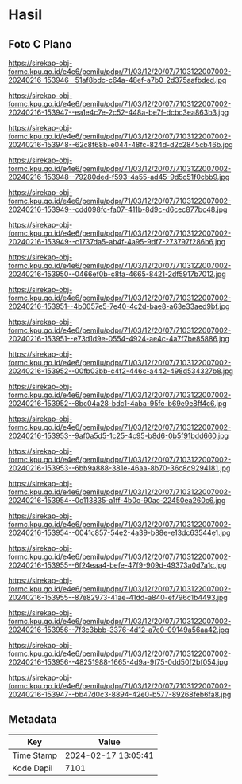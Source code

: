 # Hasil

## Foto C Plano

https://sirekap-obj-formc.kpu.go.id/e4e6/pemilu/pdpr/71/03/12/20/07/7103122007002-20240216-153946--51af8bdc-c64a-48ef-a7b0-2d375aafbded.jpg

https://sirekap-obj-formc.kpu.go.id/e4e6/pemilu/pdpr/71/03/12/20/07/7103122007002-20240216-153947--ea1e4c7e-2c52-448a-be7f-dcbc3ea863b3.jpg

https://sirekap-obj-formc.kpu.go.id/e4e6/pemilu/pdpr/71/03/12/20/07/7103122007002-20240216-153948--62c8f68b-e044-48fc-824d-d2c2845cb46b.jpg

https://sirekap-obj-formc.kpu.go.id/e4e6/pemilu/pdpr/71/03/12/20/07/7103122007002-20240216-153948--79280ded-f593-4a55-ad45-9d5c51f0cbb9.jpg

https://sirekap-obj-formc.kpu.go.id/e4e6/pemilu/pdpr/71/03/12/20/07/7103122007002-20240216-153949--cdd098fc-fa07-411b-8d9c-d6cec877bc48.jpg

https://sirekap-obj-formc.kpu.go.id/e4e6/pemilu/pdpr/71/03/12/20/07/7103122007002-20240216-153949--c1737da5-ab4f-4a95-9df7-273797f286b6.jpg

https://sirekap-obj-formc.kpu.go.id/e4e6/pemilu/pdpr/71/03/12/20/07/7103122007002-20240216-153950--0466ef0b-c8fa-4665-8421-2df5917b7012.jpg

https://sirekap-obj-formc.kpu.go.id/e4e6/pemilu/pdpr/71/03/12/20/07/7103122007002-20240216-153951--4b0057e5-7e40-4c2d-bae8-a63e33aed9bf.jpg

https://sirekap-obj-formc.kpu.go.id/e4e6/pemilu/pdpr/71/03/12/20/07/7103122007002-20240216-153951--e73d1d9e-0554-4924-ae4c-4a7f7be85886.jpg

https://sirekap-obj-formc.kpu.go.id/e4e6/pemilu/pdpr/71/03/12/20/07/7103122007002-20240216-153952--00fb03bb-c4f2-446c-a442-498d534327b8.jpg

https://sirekap-obj-formc.kpu.go.id/e4e6/pemilu/pdpr/71/03/12/20/07/7103122007002-20240216-153952--8bc04a28-bdc1-4aba-95fe-b69e9e8ff4c6.jpg

https://sirekap-obj-formc.kpu.go.id/e4e6/pemilu/pdpr/71/03/12/20/07/7103122007002-20240216-153953--9af0a5d5-1c25-4c95-b8d6-0b5f91bdd660.jpg

https://sirekap-obj-formc.kpu.go.id/e4e6/pemilu/pdpr/71/03/12/20/07/7103122007002-20240216-153953--6bb9a888-381e-46aa-8b70-36c8c9294181.jpg

https://sirekap-obj-formc.kpu.go.id/e4e6/pemilu/pdpr/71/03/12/20/07/7103122007002-20240216-153954--0c113835-a1ff-4b0c-90ac-22450ea260c6.jpg

https://sirekap-obj-formc.kpu.go.id/e4e6/pemilu/pdpr/71/03/12/20/07/7103122007002-20240216-153954--0041c857-54e2-4a39-b88e-e13dc63544e1.jpg

https://sirekap-obj-formc.kpu.go.id/e4e6/pemilu/pdpr/71/03/12/20/07/7103122007002-20240216-153955--6f24eaa4-befe-47f9-909d-49373a0d7a1c.jpg

https://sirekap-obj-formc.kpu.go.id/e4e6/pemilu/pdpr/71/03/12/20/07/7103122007002-20240216-153955--87e82973-41ae-41dd-a840-ef796c1b4493.jpg

https://sirekap-obj-formc.kpu.go.id/e4e6/pemilu/pdpr/71/03/12/20/07/7103122007002-20240216-153956--7f3c3bbb-3376-4d12-a7e0-09149a56aa42.jpg

https://sirekap-obj-formc.kpu.go.id/e4e6/pemilu/pdpr/71/03/12/20/07/7103122007002-20240216-153956--48251988-1665-4d9a-9f75-0dd50f2bf054.jpg

https://sirekap-obj-formc.kpu.go.id/e4e6/pemilu/pdpr/71/03/12/20/07/7103122007002-20240216-153947--bb47d0c3-8894-42e0-b577-89268feb6fa8.jpg


## Metadata

| Key        | Value               |
| ---------- | ------------------- |
| Time Stamp | 2024-02-17 13:05:41 |
| Kode Dapil | 7101                |



